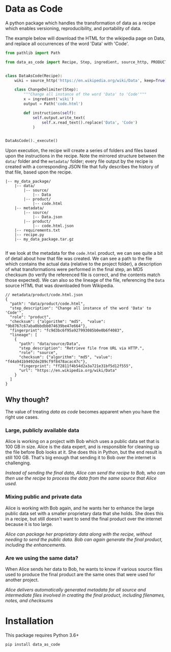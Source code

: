 # Data as Code

A python package which handles the transformation of data as a recipe which
enables versioning, reproducibility, and portability of data.

The example below will download the HTML for the wikipedia page on Data, and
replace all occurrences of the word 'Data' with 'Code'.

```python
from pathlib import Path

from data_as_code import Recipe, Step, ingredient, source_http, PRODUCT


class DataAsCode(Recipe):
    wiki = source_http('https://en.wikipedia.org/wiki/Data', keep=True)

    class ChangeDelimiter(Step):
        """Change all instance of the word 'Data' to 'Code'"""
        x = ingredient('wiki')
        output = Path('code.html')

        def instructions(self):
            self.output.write_text(
                self.x.read_text().replace('Data', 'Code')
            )


DataAsCode()._execute()

```

Upon execution, the recipe will create a series of folders and files based upon
the instructions in the recipe. Note the mirrored structure between the `data/`
folder and the `metadata/` folder; every file output by the recipe is created
with a corresponding JSON file that fully describes the history of that file,
based upon the recipe.

```
|-- my_data_package/
    |-- data/
        |-- source/
            |-- Data
        |-- product/
            |-- code.html
    |-- metadata/
        |-- source/
            |-- Data.json
        |-- product/
            |-- code.html.json
    |-- requirements.txt
    |-- recipe.py
    |-- my_data_package.tar.gz
 
```

If we look at the metadata for the `code.html` product, we can see quite a bit
of detail about how that file was created. We can see a path to the file which
contains the actual data (relative to the project folder), a description of what
transformations were performed in the final step, an MD5 checksum (to verify
the referenced file is correct, and the contents match those expected). We can
also so the lineage of the file, referencing the `Data` source HTML that was
downloaded from Wikipedia.

```json5
// metadata/product/code.html.json
{
  "path": "data/product/code.html",
  "step_description": "Change all instance of the word 'Data' to 'Code'",
  "role": "product",
  "checksum": {"algorithm": "md5",  "value": "9b8767c67aba0bbdbb074639be47e664"},
  "fingerprint": "fc9d3bc6f95a927993085b0e0b6f4083",
  "lineage": [
    {
      "path": "data/source/Data",
      "step_description": "Retrieve file from URL via HTTP.",
      "role": "source",
      "checksum": {"algorithm": "md5", "value": "f44a941b9492de289cf9f8478acac47c"},
      "fingerprint": "ff2811f4b54d2a3a721e31bf5d12f555",
      "url": "https://en.wikipedia.org/wiki/Data"
    }
  ]
}
```


## Why though?

The value of treating *data as code* becomes apparent when you have the right
use cases.

### Large, publicly available data

Alice is working on a project with Bob which uses a public data set that is 100
GB in size. Alice is the data expert, and is responsible for cleaning up the
file before Bob looks at it. She does this in Python, but the end result is
still 100 GB. That's big enough that sending it to Bob over the internet is
challenging.

*Instead of sending the final data, Alice can send the recipe to Bob, who can
then use the recipe to process the data from the same source that Alice used.*

### Mixing public and private data

Alice is working with Bob again, and he wants her to enhance the large public
data set with a smaller proprietary data that she holds. She does this in a
recipe, but still doesn't want to send the final product over the internet
because it is too large.

*Alice can package her proprietary data along with the recipe, without needing
to send the public data. Bob can again generate the final product, including the
enhancements.*

### Are we using the same data?

When Alice sends her data to Bob, he wants to know if various source files used
to produce the final product are the same ones that were used for another
project.

*Alice delivers automatically generated metadata for all source and intermediate
files involved in creating the final product, including filenames, notes, and
checksums*

# Installation

This package requires Python 3.6+

```shell
pip install data_as_code
```
